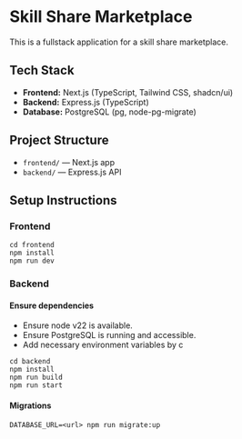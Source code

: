 # Skill Share Marketplace

This is a fullstack application for a skill share marketplace.

## Tech Stack
- **Frontend:** Next.js (TypeScript, Tailwind CSS, shadcn/ui)
- **Backend:** Express.js (TypeScript)
- **Database:** PostgreSQL (pg, node-pg-migrate)

## Project Structure
- `frontend/` — Next.js app
- `backend/` — Express.js API

## Setup Instructions

### Frontend
```
cd frontend
npm install
npm run dev
```

### Backend

#### Ensure dependencies
- Ensure node v22 is available.
- Ensure PostgreSQL is running and accessible.
- Add necessary environment variables by c

```
cd backend
npm install
npm run build
npm run start
```

#### Migrations
```
DATABASE_URL=<url> npm run migrate:up
```
